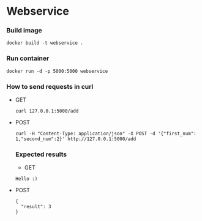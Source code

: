 # Webservice

### Build image
```
docker build -t webservice .  
```
### Run container
```
docker run -d -p 5000:5000 webservice
```
### How to send requests in curl
* GET
  ```
  curl 127.0.0.1:5000/add
  ```
* POST
  ```
  curl -H "Content-Type: application/json" -X POST -d '{"first_num": 1,"second_num":2}' http://127.0.0.1:5000/add
  ```
  ### Expected results
  * GET
  ```
  Hello :)
  ```
* POST
  ```
  {
    "result": 3
  }

  ```
